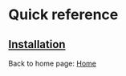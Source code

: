 # Quick reference

## [Installation](/microServiceBus.docs/nav/quickReference/installation)

Back to home page: [Home](/microServiceBus.docs/)
